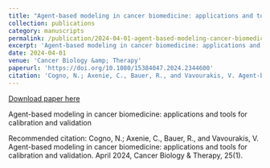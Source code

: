 ```yaml
---
title: "Agent-based modeling in cancer biomedicine: applications and tools for calibration and validation"
collection: publications
category: manuscripts
permalink: /publication/2024-04-01-agent-based-modeling-cancer-biomedicine
excerpt: 'Agent-based modeling in cancer biomedicine: applications and tools for calibration and validation'
date: 2024-04-01
venue: 'Cancer Biology &amp; Therapy'
paperurl: 'https://doi.org/10.1080/15384047.2024.2344600'
citation: 'Cogno, N.; Axenie, C., Bauer, R., and Vavourakis, V. Agent-based modeling in cancer biomedicine: applications and tools for calibration and validation. April 2024, Cancer Biology &amp; Therapy, 25(1).'
---
```


<a href='https://doi.org/10.1080/15384047.2024.2344600'>Download paper here</a>

Agent-based modeling in cancer biomedicine: applications and tools for calibration and validation

Recommended citation: Cogno, N.; Axenie, C., Bauer, R., and Vavourakis, V. Agent-based modeling in cancer biomedicine: applications and tools for calibration and validation. April 2024, Cancer Biology & Therapy, 25(1).